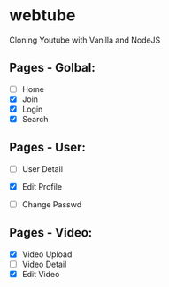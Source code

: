 # webtube

Cloning Youtube with Vanilla and NodeJS

## Pages - Golbal:

- [ ] Home
- [x] Join
- [x] Login
- [x] Search

## Pages - User:

- [ ] User Detail
- [x] Edit Profile
- [ ] Change Passwd


## Pages - Video:

- [x] Video Upload
- [ ] Video Detail
- [x] Edit Video